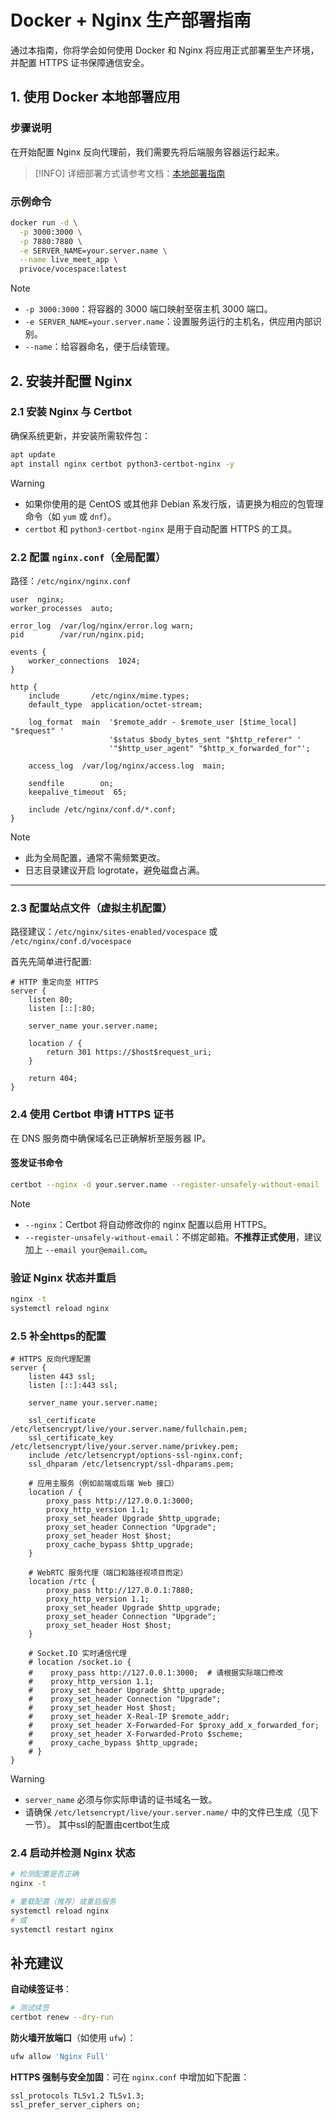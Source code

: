 # Docker + Nginx 生产部署指南

通过本指南，你将学会如何使用 Docker 和 Nginx 将应用正式部署至生产环境，并配置 HTTPS 证书保障通信安全。


## 1. 使用 Docker 本地部署应用

### 步骤说明

在开始配置 Nginx 反向代理前，我们需要先将后端服务容器运行起来。

> [!INFO]
> 详细部署方式请参考文档：[本地部署指南](/zh/doc/deploy/local_docker)

### 示例命令

```bash
docker run -d \
  -p 3000:3000 \
  -p 7880:7880 \
  -e SERVER_NAME=your.server.name \
  --name live_meet_app \
  privoce/vocespace:latest
```

> [!NOTE]
>
> * `-p 3000:3000`：将容器的 3000 端口映射至宿主机 3000 端口。
> * `-e SERVER_NAME=your.server.name`：设置服务运行的主机名，供应用内部识别。
> * `--name`：给容器命名，便于后续管理。


## 2. 安装并配置 Nginx

### 2.1 安装 Nginx 与 Certbot

确保系统更新，并安装所需软件包：

```bash
apt update
apt install nginx certbot python3-certbot-nginx -y
```

> [!WARNING]
>
> * 如果你使用的是 CentOS 或其他非 Debian 系发行版，请更换为相应的包管理命令（如 `yum` 或 `dnf`）。
> * `certbot` 和 `python3-certbot-nginx` 是用于自动配置 HTTPS 的工具。


### 2.2 配置 `nginx.conf`（全局配置）

路径：`/etc/nginx/nginx.conf`

```nginx
user  nginx;
worker_processes  auto;

error_log  /var/log/nginx/error.log warn;
pid        /var/run/nginx.pid;

events {
    worker_connections  1024;
}

http {
    include       /etc/nginx/mime.types;
    default_type  application/octet-stream;

    log_format  main  '$remote_addr - $remote_user [$time_local] "$request" '
                      '$status $body_bytes_sent "$http_referer" '
                      '"$http_user_agent" "$http_x_forwarded_for"';

    access_log  /var/log/nginx/access.log  main;

    sendfile        on;
    keepalive_timeout  65;

    include /etc/nginx/conf.d/*.conf;
}
```

> [!NOTE]
>
> * 此为全局配置，通常不需频繁更改。
> * 日志目录建议开启 logrotate，避免磁盘占满。

---

### 2.3 配置站点文件（虚拟主机配置）

路径建议：`/etc/nginx/sites-enabled/vocespace` 或 `/etc/nginx/conf.d/vocespace`

首先先简单进行配置:

```nginx
# HTTP 重定向至 HTTPS
server {
    listen 80;
    listen [::]:80;

    server_name your.server.name;

    location / {
        return 301 https://$host$request_uri;
    }

    return 404;
}
```
### 2.4 使用 Certbot 申请 HTTPS 证书

在 DNS 服务商中确保域名已正确解析至服务器 IP。

#### 签发证书命令

```bash
certbot --nginx -d your.server.name --register-unsafely-without-email
```

> [!NOTE]
>
> * `--nginx`：Certbot 将自动修改你的 nginx 配置以启用 HTTPS。
> * `--register-unsafely-without-email`：不绑定邮箱。**不推荐正式使用**，建议加上 `--email your@email.com`。

### 验证 Nginx 状态并重启

```bash
nginx -t
systemctl reload nginx
```

### 2.5 补全https的配置

```nginx
# HTTPS 反向代理配置
server {
    listen 443 ssl;
    listen [::]:443 ssl;

    server_name your.server.name;

    ssl_certificate /etc/letsencrypt/live/your.server.name/fullchain.pem;
    ssl_certificate_key /etc/letsencrypt/live/your.server.name/privkey.pem;
    include /etc/letsencrypt/options-ssl-nginx.conf;
    ssl_dhparam /etc/letsencrypt/ssl-dhparams.pem;

    # 应用主服务（例如前端或后端 Web 接口）
    location / {
        proxy_pass http://127.0.0.1:3000;
        proxy_http_version 1.1;
        proxy_set_header Upgrade $http_upgrade;
        proxy_set_header Connection "Upgrade";
        proxy_set_header Host $host;
        proxy_cache_bypass $http_upgrade;
    }

    # WebRTC 服务代理（端口和路径视项目而定）
    location /rtc {
        proxy_pass http://127.0.0.1:7880;
        proxy_http_version 1.1;
        proxy_set_header Upgrade $http_upgrade;
        proxy_set_header Connection "Upgrade";
        proxy_set_header Host $host;
    }

    # Socket.IO 实时通信代理
    # location /socket.io {
    #    proxy_pass http://127.0.0.1:3000;  # 请根据实际端口修改
    #    proxy_http_version 1.1;
    #    proxy_set_header Upgrade $http_upgrade;
    #    proxy_set_header Connection "Upgrade";
    #    proxy_set_header Host $host;
    #    proxy_set_header X-Real-IP $remote_addr;
    #    proxy_set_header X-Forwarded-For $proxy_add_x_forwarded_for;
    #    proxy_set_header X-Forwarded-Proto $scheme;
    #    proxy_cache_bypass $http_upgrade;
    # }
}
```

> [!WARNING]
>
> * `server_name` 必须与你实际申请的证书域名一致。
> * 请确保 `/etc/letsencrypt/live/your.server.name/` 中的文件已生成（见下一节）。
> 其中ssl的配置由certbot生成


### 2.4 启动并检测 Nginx 状态

```bash
# 检测配置是否正确
nginx -t

# 重载配置（推荐）或重启服务
systemctl reload nginx
# 或
systemctl restart nginx
```




## 补充建议

**自动续签证书**：

  ```bash
  # 测试续签
  certbot renew --dry-run
  ```

**防火墙开放端口**（如使用 `ufw`）：

  ```bash
  ufw allow 'Nginx Full'
  ```

**HTTPS 强制与安全加固**：可在 `nginx.conf` 中增加如下配置：

  ```nginx
  ssl_protocols TLSv1.2 TLSv1.3;
  ssl_prefer_server_ciphers on;
  ```
